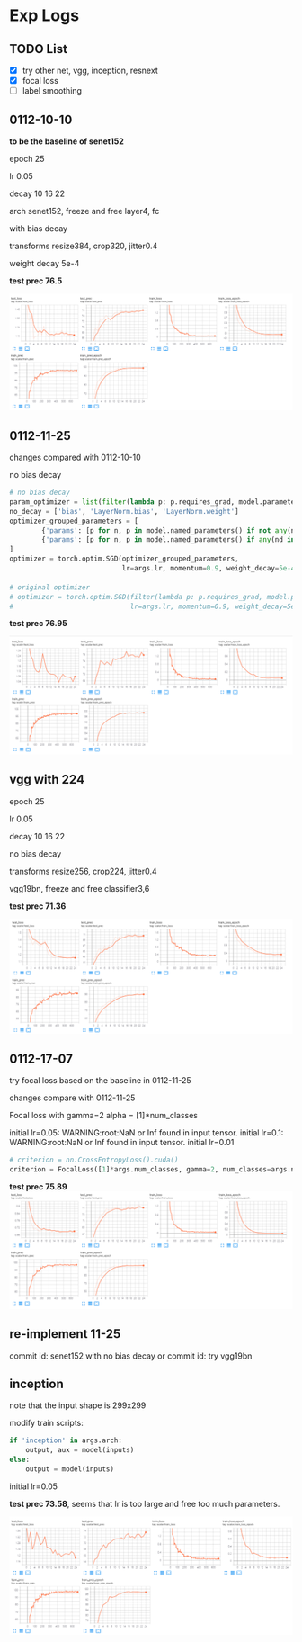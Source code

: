 # Exp Logs

## TODO List

- [x] try other net, vgg, inception, resnext
- [x] focal loss
- [ ] label smoothing

## 0112-10-10

**to be the baseline of senet152**

epoch 25

lr 0.05

decay 10 16 22

arch senet152, freeze and free layer4, fc

with bias decay

transforms resize384, crop320, jitter0.4

weight decay 5e-4

**test prec 76.5**

![](MarkdownPic/0112-1010.png)


## 0112-11-25

changes compared with 0112-10-10

no bias decay
```python
# no bias decay
param_optimizer = list(filter(lambda p: p.requires_grad, model.parameters()))
no_decay = ['bias', 'LayerNorm.bias', 'LayerNorm.weight']
optimizer_grouped_parameters = [
        {'params': [p for n, p in model.named_parameters() if not any(nd in n for nd in no_decay) and p.requires_grad], 'weight_decay': 0.001},
        {'params': [p for n, p in model.named_parameters() if any(nd in n for nd in no_decay) and p.requires_grad], 'weight_decay': 0.0}
]
optimizer = torch.optim.SGD(optimizer_grouped_parameters,
                            lr=args.lr, momentum=0.9, weight_decay=5e-4)

# original optimizer
# optimizer = torch.optim.SGD(filter(lambda p: p.requires_grad, model.parameters()),
#                             lr=args.lr, momentum=0.9, weight_decay=5e-4)
```

**test prec 76.95**

![](MarkdownPic/0112-1125.png)


## vgg with 224

epoch 25

lr 0.05

decay 10 16 22

no bias decay

transforms resize256, crop224, jitter0.4

vgg19bn, freeze and free classifier3,6

**test prec 71.36**

![](MarkdownPic/0112-1210.png)


## 0112-17-07

try focal loss based on the baseline in 0112-11-25

changes compare with 0112-11-25

Focal loss with gamma=2 alpha = [1]*num_classes

initial lr=0.05: WARNING:root:NaN or Inf found in input tensor.
initial lr=0.1: WARNING:root:NaN or Inf found in input tensor.
initial lr=0.01


```python
# criterion = nn.CrossEntropyLoss().cuda()
criterion = FocalLoss([1]*args.num_classes, gamma=2, num_classes=args.num_classes).cuda()
```

**test prec 75.89**
![](MarkdownPic/0112-1716.png)


## re-implement 11-25

commit id: senet152 with no bias decay
or
commit id: try vgg19bn


## inception

note that the input shape is 299x299

modify train scripts:

```python
if 'inception' in args.arch:
    output, aux = model(inputs)
else:
    output = model(inputs)
```

initial lr=0.05

**test prec 73.58**, seems that lr is too large and free too much parameters.

![](MarkdownPic/0112-2017.png)